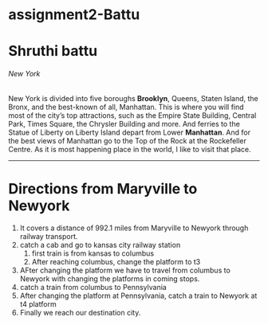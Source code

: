 # assignment2-Battu
# Shruthi battu
###### New York 
New York is divided into five boroughs  **Brooklyn**, Queens, Staten Island, the Bronx, and the best-known of all, Manhattan. This is where you will find most of the city’s top attractions, such as the Empire State Building, Central Park, Times Square, the Chrysler Building and more. And ferries to the Statue of Liberty on Liberty Island depart from Lower **Manhattan**. And for the best views of Manhattan go to the Top of the Rock at the Rockefeller Centre. As it is most happening place in the world, I like to visit that place.

---

# Directions from Maryville to Newyork
1. It covers a distance of 992.1 miles from Maryville to Newyork through railway transport. 
2. catch a cab and go to kansas city railway station
   1. first train is from kansas to columbus 
   2. After reaching columbus, change the platform to t3
3.  AFter changing the platform we have to travel from columbus to Newyork with changing the platforms in coming stops.
   1. catch a train from columbus to Pennsylvania 
   2. After changing the platform at Pennsylvania, catch a train to Newyork at t4 platform
4. Finally we reach our destination city.



